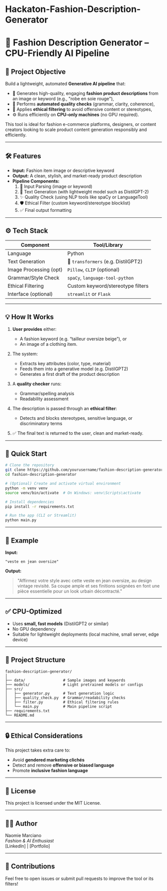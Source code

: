 # Hackaton-Fashion-Description-Generator
# 🧵 Fashion Description Generator – CPU-Friendly AI Pipeline

## 🎯 Project Objective

Build a lightweight, automated **Generative AI pipeline** that:
- 📝 Generates high-quality, engaging **fashion product descriptions** from an image or keyword (e.g., "robe en soie rouge"),
- 📏 Performs **automated quality checks** (grammar, clarity, coherence),
- 🚫 Applies **ethical filtering** to avoid offensive content or stereotypes,
- ⚙️ Runs efficiently on **CPU-only machines** (no GPU required).

This tool is ideal for fashion e-commerce platforms, designers, or content creators looking to scale product content generation responsibly and efficiently.

---

## 🛠️ Features

- **Input:** Fashion item image or descriptive keyword
- **Output:** A clean, stylish, and market-ready product description
- **Pipeline Components:**
  1. 🔄 Input Parsing (image or keyword)
  2. 🤖 Text Generation (with lightweight model such as DistilGPT-2)
  3. ✨ Quality Check (using NLP tools like spaCy or LanguageTool)
  4. 🛡️ Ethical Filter (custom keyword/stereotype blocklist)
  5. ✅ Final output formatting

---

## ⚙️ Tech Stack

| Component             | Tool/Library                        |
|-----------------------|-------------------------------------|
| Language              | Python                              |
| Text Generation       | 🤖 `transformers` (e.g. DistilGPT2) |
| Image Processing (opt)| `Pillow`, `CLIP` (optional)         |
| Grammar/Style Check   | `spaCy`, `language-tool-python`     |
| Ethical Filtering     | Custom keyword/stereotype filters   |
| Interface (optional)  | `streamlit` or `Flask`              |

---

## 💡 How It Works

1. **User provides** either:
   - A fashion keyword (e.g. “tailleur oversize beige”), or
   - An image of a clothing item.

2. The system:
   - Extracts key attributes (color, type, material)
   - Feeds them into a generative model (e.g. DistilGPT2)
   - Generates a first draft of the product description

3. A **quality checker** runs:
   - Grammar/spelling analysis
   - Readability assessment

4. The description is passed through an **ethical filter**:
   - Detects and blocks stereotypes, sensitive language, or discriminatory terms

5. ✅ The final text is returned to the user, clean and market-ready.

---

## 🚀 Quick Start

```bash
# Clone the repository
git clone https://github.com/yourusername/fashion-description-generator.git
cd fashion-description-generator

# (Optional) Create and activate virtual environment
python -m venv venv
source venv/bin/activate  # On Windows: venv\Scripts\activate

# Install dependencies
pip install -r requirements.txt

# Run the app (CLI or Streamlit)
python main.py
```

---

## 🧪 Example

**Input:**
```
"veste en jean oversize"
```

**Output:**
> "Affirmez votre style avec cette veste en jean oversize, au design vintage revisité. Sa coupe ample et ses finitions soignées en font une pièce essentielle pour un look urbain décontracté."

---

## ✅ CPU-Optimized

- Uses **small, fast models** (DistilGPT2 or similar)
- No GPU dependency
- Suitable for lightweight deployments (local machine, small server, edge device)

---

## 📂 Project Structure

```
fashion-description-generator/
│
├── data/                 # Sample images and keywords
├── models/               # Light pretrained models or configs
├── src/
│   ├── generator.py      # Text generation logic
│   ├── quality_check.py  # Grammar/readability checks
│   ├── filter.py         # Ethical filtering rules
│   └── main.py           # Main pipeline script
├── requirements.txt
└── README.md
```

---

## 🔒 Ethical Considerations

This project takes extra care to:
- Avoid **gendered marketing clichés**
- Detect and remove **offensive or biased language**
- Promote **inclusive fashion language**

---

## 📜 License

This project is licensed under the MIT License.

---

## 👩‍💻 Author

Naomie Marciano  
*Fashion & AI Enthusiast*  
[LinkedIn] | [Portfolio]

---

## 🙌 Contributions

Feel free to open issues or submit pull requests to improve the tool or its filters!

